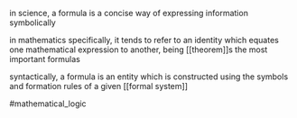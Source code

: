 in science, a formula is a concise way of expressing information symbolically

in mathematics specifically, it tends to refer to an identity which equates one mathematical expression to another, being [[theorem]]s the most important formulas

syntactically, a formula is an entity which is constructed using the symbols and formation rules of a given [[formal system]]

#mathematical_logic 